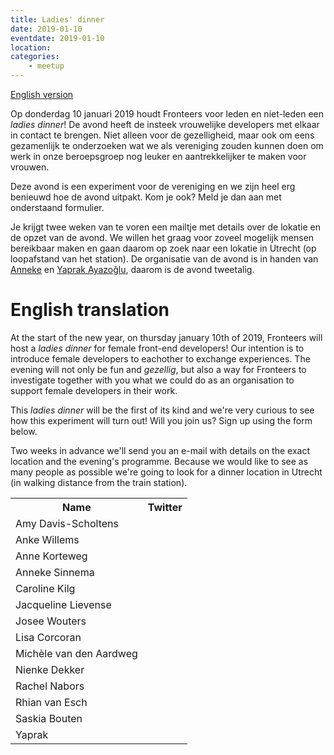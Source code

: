 ```yaml
---
title: Ladies' dinner
date: 2019-01-10
eventdate: 2019-01-10
location: 
categories: 
    - meetup
---
```

[English version](#english)

Op donderdag 10 januari 2019 houdt Fronteers voor leden en niet-leden een _ladies dinner_! De avond heeft de insteek vrouwelijke developers met elkaar in contact te brengen. Niet alleen voor de gezelligheid, maar ook om eens gezamenlijk te onderzoeken wat we als vereniging zouden kunnen doen om werk in onze beroepsgroep nog leuker en aantrekkelijker te maken voor vrouwen.

Deze avond is een experiment voor de vereniging en we zijn heel erg benieuwd hoe de avond uitpakt. Kom je ook? Meld je dan aan met onderstaand formulier.

Je krijgt twee weken van te voren een mailtje met details over de lokatie en de opzet van de avond. We willen het graag voor zoveel mogelijk mensen bereikbaar maken en gaan daarom op zoek naar een lokatie in Utrecht (op loopafstand van het station). De organisatie van de avond is in handen van [Anneke](https://twitter.com/asinnema) en [Yaprak Ayazoğlu](https://twitter.com/yaprakaya), daarom is de avond tweetalig.

# English translation

At the start of the new year, on thursday january 10th of 2019, Fronteers will host a _ladies dinner_ for female front-end developers! 
Our intention is to introduce female developers to eachother to exchange experiences. The evening will not only be fun and _gezellig_, but also a way for Fronteers to investigate together with you what we could do as an organisation to support female developers in their work.

This _ladies dinner_ will be the first of its kind and we're very curious to see how this experiment will turn out! Will you join us? Sign up using the form below.

Two weeks in advance we'll send you an e-mail with details on the exact location and the evening's programme. Because we would like to see as many people as possible we're going to look for a dinner location in Utrecht (in walking distance from the train station).
 
<table>
<tr>
<th scope="col">Name</th>
<th scope="col">Twitter</th>
</tr>
<tr>
<td>Amy Davis-Scholtens</td>
<td></td>
</tr>
<tr>
<td>Anke Willems</td>
<td></td>
</tr>
<tr>
<td>Anne Korteweg</td>
<td></td>
</tr>
<tr>
<td>Anneke Sinnema</td>
<td></td>
</tr>
<tr>
<td>Caroline Kilg</td>
<td></td>
</tr>
<tr>
<td>Jacqueline Lievense</td>
<td></td>
</tr>
<tr>
<td>Josee Wouters</td>
<td></td>
</tr>
<tr>
<td>Lisa Corcoran</td>
<td></td>
</tr>
<tr>
<td>Michèle van den Aardweg</td>
<td></td>
</tr>
<tr>
<td>Nienke Dekker</td>
<td></td>
</tr>
<tr>
<td>Rachel Nabors</td>
<td></td>
</tr>
<tr>
<td>Rhian van Esch</td>
<td></td>
</tr>
<tr>
<td>Saskia Bouten</td>
<td></td>
</tr>
<tr>
<td>Yaprak</td>
<td></td>
</tr>
</table>
